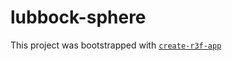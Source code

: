 # lubbock-sphere

This project was bootstrapped with [`create-r3f-app`](https://github.com/utsuboco/create-r3f-app)